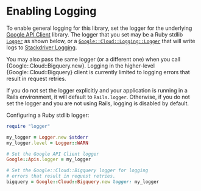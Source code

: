 # Enabling Logging

To enable general logging for this library, set the logger for the underlying [Google
API
Client](https://github.com/google/google-api-ruby-client/blob/master/README.md#logging)
library. The logger that you set may be a Ruby stdlib
[`Logger`](https://ruby-doc.org/stdlib-2.4.0/libdoc/logger/rdoc/Logger.html) as
shown below, or a
[`Google::Cloud::Logging::Logger`](https://googleapis.dev/ruby/google-cloud-logging/latest)
that will write logs to [Stackdriver
Logging](https://cloud.google.com/logging/).

You may also pass the same logger (or a different one) when you call
{Google::Cloud::Bigquery.new}. Logging in the higher-level {Google::Cloud::Bigquery}
client is currently limited to logging errors that result in request retries.

If you do not set the logger explicitly and your application is running in a
Rails environment, it will default to `Rails.logger`. Otherwise, if you do not
set the logger and you are not using Rails, logging is disabled by default.

Configuring a Ruby stdlib logger:

```ruby
require "logger"

my_logger = Logger.new $stderr
my_logger.level = Logger::WARN

# Set the Google API Client logger
Google::Apis.logger = my_logger

# Set the Google::Cloud::Bigquery logger for logging
# errors that result in request retries.
bigquery = Google::Cloud::Bigquery.new logger: my_logger
```
